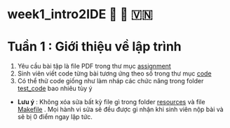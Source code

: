 # week1_intro2IDE 🌟 🤖 🇻🇳

# Tuần 1 : Giới thiệu về lập trình

1. Yêu cầu bài tập là file PDF trong thư mục [assignment](assignment)
2. Sinh viên viết code từng bài tương ứng theo số trong thư mục [code](code)
3. Có thể thử code giống như làm nháp các chức năng trong folder [test_code](code/test_code) bao nhiêu tùy ý

* **Lưu ý** : Không xóa sửa bất kỳ file gì trong folder [resources](resources) và file [Makefile](Makefile) . Mọi hành vi sửa sẽ đều được gi nhận khi sinh viên nộp bài và sẽ bị 0 điểm ngay lập tức.
